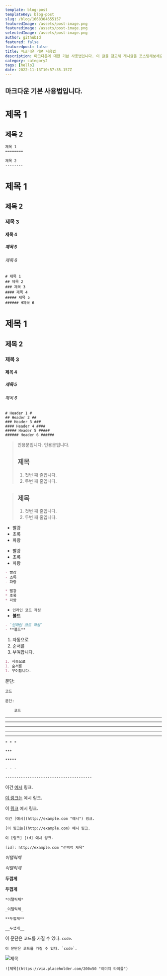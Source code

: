 ```yaml
---
template: blog-post
templateKey: blog-post
slug: /blog/1668304655157
featuredImage: /assets/post-image.png
featuredimage: /assets/post-image.png
selectedImage: /assets/post-image.png
author: githubId
featured: false
featuredpost: false
title: 마크다운 기본 사용법
description: 마크다운에 대한 기본 사용법입니다. 이 글을 참고해 게시글을 포스팅해보세요!
category: category2
tags: [hello]
date: 2022-11-13T10:57:35.157Z
---
```


## 마크다운 기본 사용법입니다.

# 제목 1

## 제목 2

    제목 1
    ========

    제목 2
    --------

# 제목 1

## 제목 2

### 제목 3

#### 제목 4

##### 제목 5

###### 제목 6

    # 제목 1
    ## 제목 2
    ### 제목 3
    #### 제목 4
    ##### 제목 5
    ###### H제목 6

# 제목 1

## 제목 2

### 제목 3

#### 제목 4

##### 제목 5

###### 제목 6

    # Header 1 #
    ## Header 2 ##
    ### Header 3 ###
    #### Header 4 ####
    ##### Header 5 #####
    ###### Header 6 ######

> 인용문입니다.
> 인용문입니다.
>
> ## 제목
>
> 1. 첫번 째 줄입니다.
> 2. 두번 째 줄입니다.

> ## 제목
>
> 1. 첫번 째 줄입니다.
> 2. 두번 째 줄입니다.

- 빨강
- 초록
- 파랑

* 빨강
* 초록
* 파랑

```markdown
- 빨강
- 초록
- 파랑

* 빨강
* 초록
* 파랑
```

- `인라인 코드 작성`
- **볼드**

```markdown
- `인라인 코드 작성`
- **볼드**
```

1. 자동으로
2. 순서를
3. 부여합니다.

```markdown
1. 자동으로
1. 순서를
1. 부여합니다.
```

문단:

    코드

<!-- -->

    문단:

        코드

---

---

---

---

---

    * * *

    ***

    *****

    - - -

    ---------------------------------------

이건 [예시](http://example.com "예시") 링크.

[이 링크는](http://example.com) 예시 링크.

이 [링크][id] 예시 링크.

[id]: http://example.com "선택적 제목"

    이건 [예시](http://example.com "예시") 링크.

    [이 링크는](http://example.com) 예시 링크.

    이 [링크] [id] 예시 링크.

    [id]: http://example.com "선택적 제목"

_이탤릭체_

_이탤릭체_

**두껍게**

**두껍게**

    *이탤릭체*

    _이탤릭체_

    **두껍게**

    __두껍게__

이 문단은 코드를 가질 수 있다. `code`.

    이 문단은 코드를 가질 수 있다. `code`.

![제목](https://via.placeholder.com/200x50 "이미지 타이틀")

    ![제목](https://via.placeholder.com/200x50 "이미지 타이틀")
